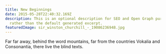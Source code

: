```yaml
---
title: New Beginnings
date: 2015-05-28T22:40:32.169Z
description: This is an optional description for SEO and Open Graph purposes,
  rather than the default generated excerpt.
featuredImage: sir_winston_churchill_-_19086236948.jpg
---
```


Far far away, behind the word mountains, far from the countries Vokalia and
Consonantia, there live the blind texts.
